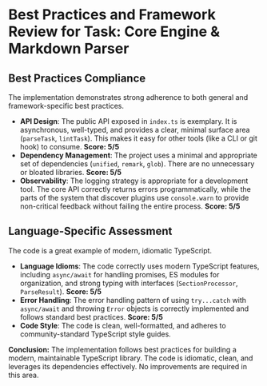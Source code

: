 # Best Practices and Framework Review for Task: Core Engine & Markdown Parser

## Best Practices Compliance

The implementation demonstrates strong adherence to both general and framework-specific best practices.

- **API Design**: The public API exposed in `index.ts` is exemplary. It is asynchronous, well-typed, and provides a clear, minimal surface area (`parseTask`, `lintTask`). This makes it easy for other tools (like a CLI or git hook) to consume. **Score: 5/5**
- **Dependency Management**: The project uses a minimal and appropriate set of dependencies (`unified`, `remark`, `glob`). There are no unnecessary or bloated libraries. **Score: 5/5**
- **Observability**: The logging strategy is appropriate for a development tool. The core API correctly returns errors programmatically, while the parts of the system that discover plugins use `console.warn` to provide non-critical feedback without failing the entire process. **Score: 5/5**

## Language-Specific Assessment

The code is a great example of modern, idiomatic TypeScript.

- **Language Idioms**: The code correctly uses modern TypeScript features, including `async/await` for handling promises, ES modules for organization, and strong typing with interfaces (`SectionProcessor`, `ParseResult`). **Score: 5/5**
- **Error Handling**: The error handling pattern of using `try...catch` with `async/await` and throwing `Error` objects is correctly implemented and follows standard best practices. **Score: 5/5**
- **Code Style**: The code is clean, well-formatted, and adheres to community-standard TypeScript style guides.

**Conclusion:** The implementation follows best practices for building a modern, maintainable TypeScript library. The code is idiomatic, clean, and leverages its dependencies effectively. No improvements are required in this area.
